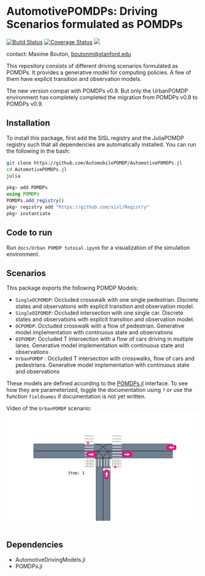 # AutomotivePOMDPs: Driving Scenarios formulated as POMDPs

[![Build Status](https://travis-ci.org/sisl/AutomotivePOMDPs.jl.svg?branch=master)](https://travis-ci.org/sisl/AutomotivePOMDPs.jl)
[![Coverage Status](https://coveralls.io/repos/github/sisl/AutomotivePOMDPs.jl/badge.svg?branch=master)](https://coveralls.io/github/sisl/AutomotivePOMDPs.jl?branch=master)
[![](https://img.shields.io/badge/docs-latest-blue.svg)](https://sisl.github.io/AutomotivePOMDPs.jl/latest)

contact: Maxime Bouton, [boutonm@stanford.edu](boutonm@stanford.edu)

This repository consists of different driving scenarios formulated as POMDPs. It provides a generative model for computing policies. A few of them have explicit transition and observation models.

The new version compat with POMDPs v0.9. But only the UrbanPOMDP environment has completely completed the migration from POMDPs v0.8 to POMDPs v0.9.

## Installation

To install this package, first add the SISL registry and the JuliaPOMDP registry such that all dependencies are automatically installed. 
You can run the following in the bash:
```bash
git clone https://github.com/AutomobilePOMDP/AutomotivePOMDPs.jl
cd AutomotivePOMDPs.jl
julia
```
```julia 
pkg> add POMDPs
using POMDPs
POMDPs.add_registry()
pkg> registry add "https://github.com/sisl/Registry"
pkg> instantiate
```

## Code to run

Run `docs/Urban POMDP tutoial.ipynb` for a visualization of the simulation environment.

## Scenarios

This package exports the following POMDP Models:
- `SingleOCPOMDP`: Occluded crosswalk with one single pedestrian. Discrete states and observations with explicit transition and observation model.
- `SingleOIPOMDP`: Occluded intersection with one single car. Discrete states and observations with explicit transition and observation model.
- `OCPOMDP`: Occluded crosswalk with a flow of pedestrian. Generative model implementation with continuous state and observations
- `OIPOMDP`: Occluded T intersection with a flow of cars driving in multiple lanes. Generative model implementation with continuous state and observations
- `UrbanPOMDP` : Occluded T intersection with crosswalks, flow of cars and pedestrians. Generative model implementation with continuous state and observations

These models are defined according to the [POMDPs.jl]() interface. To see how they are parameterized, toggle the documentation using `?` or
use the function `fieldnames` if documentation is not yet written.

Video of the `UrbanPOMDP` scenario:
![urban_lidar](urbanpomdp.gif)

## Dependencies

- AutomotiveDrivingModels.jl
- POMDPs.jl
